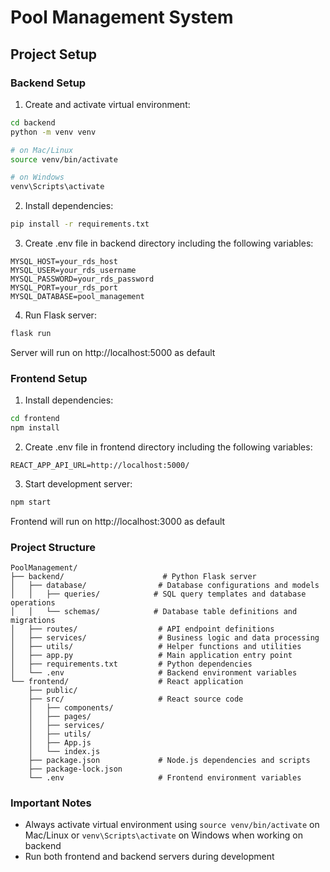 # Pool Management System

## Project Setup

### Backend Setup

1. Create and activate virtual environment:

```bash
cd backend
python -m venv venv

# on Mac/Linux
source venv/bin/activate

# on Windows
venv\Scripts\activate
```

2. Install dependencies:

```bash
pip install -r requirements.txt
```

3. Create .env file in backend directory including the following variables:

```env
MYSQL_HOST=your_rds_host
MYSQL_USER=your_rds_username
MYSQL_PASSWORD=your_rds_password
MYSQL_PORT=your_rds_port
MYSQL_DATABASE=pool_management
```

4. Run Flask server:

```bash
flask run
```

Server will run on http://localhost:5000 as default

### Frontend Setup

1. Install dependencies:

```bash
cd frontend
npm install
```

2. Create .env file in frontend directory including the following variables:

```env
REACT_APP_API_URL=http://localhost:5000/
```

3. Start development server:

```bash
npm start
```

Frontend will run on http://localhost:3000 as default

### Project Structure

```
PoolManagement/
├── backend/                      # Python Flask server
│   ├── database/                # Database configurations and models
│   │   ├── queries/            # SQL query templates and database operations
│   │   └── schemas/            # Database table definitions and migrations
│   ├── routes/                  # API endpoint definitions
│   ├── services/                # Business logic and data processing
│   ├── utils/                   # Helper functions and utilities
│   ├── app.py                   # Main application entry point
│   ├── requirements.txt         # Python dependencies
│   └── .env                     # Backend environment variables
└── frontend/                    # React application
    ├── public/
    ├── src/                     # React source code
    │   ├── components/
    │   ├── pages/
    │   ├── services/
    │   ├── utils/
    │   ├── App.js
    │   └── index.js
    ├── package.json             # Node.js dependencies and scripts
    ├── package-lock.json
    └── .env                     # Frontend environment variables
```

### Important Notes

- Always activate virtual environment using `source venv/bin/activate` on Mac/Linux or `venv\Scripts\activate` on Windows when working on backend
- Run both frontend and backend servers during development
